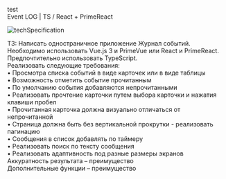 test </br>
Event LOG | 
TS / React + PrimeReact

![techSpecification](https://github.com/Event-log/blob/main/technical-specification.jpg)


ТЗ:
Написать одностраничное приложение Журнал событий.
Необходимо использовать Vue.js 3 и PrimeVue или React и PrimeReact.
Предпочтительно использовать TypeScript.
<br/>
Реализовать следующие требования:
<br/>
• Просмотра списка событий в виде карточек или в виде таблицы
<br/>
• Возможность отметить событие прочитанным
<br/>
• По умолчанию события добавляются непрочитанными
<br/>
• Реализовать прочтение карточки путем выбора карточки и нажатия клавиши
пробел
<br/>
• Прочитанная карточка должна визуально отличаться от непрочитанной
<br/>
• Страница должна быть без вертикальной прокрутки - реализовать
пагинацию
<br/>
• Сообщения в список добавлять по таймеру
<br/>
• Реализовать поиск по тексту сообщения
<br/>
• Реализовать адаптивность под разные размеры экранов
<br/>
Аккуратность результата – преимущество
<br/>
Дополнительные функции – преимущество
